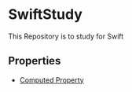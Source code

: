 # SwiftStudy

This Repository is to study for Swift

## Properties
* [Computed Property](Practice/ComputedProperty.md)